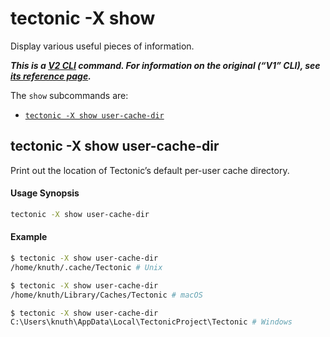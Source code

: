 # tectonic -X show

Display various useful pieces of information.

***This is a [V2 CLI][v2cli-ref] command. For information on the original (“V1”
CLI), see [its reference page][v1cli-ref].***

[v2cli-ref]: ../ref/v2cli.md
[v1cli-ref]: ../ref/v1cli.md

The `show` subcommands are:

- [`tectonic -X show user-cache-dir`](#tectonic--x-show-user-cache-dir)

## tectonic -X show user-cache-dir

Print out the location of Tectonic’s default per-user cache directory.

#### Usage Synopsis

```sh
tectonic -X show user-cache-dir
```

#### Example

```sh
$ tectonic -X show user-cache-dir
/home/knuth/.cache/Tectonic # Unix

$ tectonic -X show user-cache-dir
/home/knuth/Library/Caches/Tectonic # macOS

$ tectonic -X show user-cache-dir
C:\Users\knuth\AppData\Local\TectonicProject\Tectonic # Windows
```
